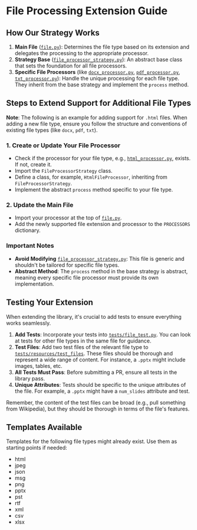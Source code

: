 # File Processing Extension Guide



## How Our Strategy Works

1. **Main File** ([`file.py`](./file.py)): Determines the file type based on its extension and delegates the processing to the appropriate processor.
2. **Strategy Base** ([`file_processor_strategy.py`](./file_processor_strategy.py)): An abstract base class that sets the foundation for all file processors.
3. **Specific File Processors** (like [`docx_processor.py`](./docx_processor.py), [`pdf_processor.py`](./pdf_processor.py), [`txt_processor.py`](./txt_processor.py)): Handle the unique processing for each file type. They inherit from the base strategy and implement the `process` method.



## Steps to Extend Support for Additional File Types

**Note**: The following is an example for adding support for `.html` files. When adding a new file type, ensure you follow the structure and conventions of existing file types (like `docx`, `pdf`, `txt`).

### 1. Create or Update Your File Processor

- Check if the processor for your file type, e.g., [`html_processor.py`](./html_processor.py), exists. If not, create it.
- Import the `FileProcessorStrategy` class.
- Define a class, for example, `HtmlFileProcessor`, inheriting from `FileProcessorStrategy`.
- Implement the abstract `process` method specific to your file type.



### 2. Update the Main File

- Import your processor at the top of [`file.py`](./file.py).
- Add the newly supported file extension and processor to the `PROCESSORS` dictionary.


### Important Notes

- **Avoid Modifying** [`file_processor_strategy.py`](./file_processor_strategy.py): This file is generic and shouldn't be tailored for specific file types.
- **Abstract Method**: The `process` method in the base strategy is abstract, meaning every specific file processor must provide its own implementation.


## Testing Your Extension

When extending the library, it's crucial to add tests to ensure everything works seamlessly.

1. **Add Tests**: Incorporate your tests into [`tests/file_test.py`](./tests/file_test.py). You can look at tests for other file types in the same file for guidance.
2. **Test Files**: Add two test files of the relevant file type to [`tests/resources/test_files`](./tests/resources/test_files). These files should be thorough and represent a wide range of content. For instance, a `.pptx` might include images, tables, etc.
3. **All Tests Must Pass**: Before submitting a PR, ensure all tests in the library pass.
4. **Unique Attributes**: Tests should be specific to the unique attributes of the file. For example, a `.pptx` might have a `num_slides` attribute and test.

Remember, the content of the test files can be broad (e.g., pull something from Wikipedia), but they should be thorough in terms of the file's features.


## Templates Available

Templates for the following file types might already exist. Use them as starting points if needed:

- html
- jpeg
- json
- msg
- png
- pptx
- pst
- rtf
- xml
- csv
- xlsx